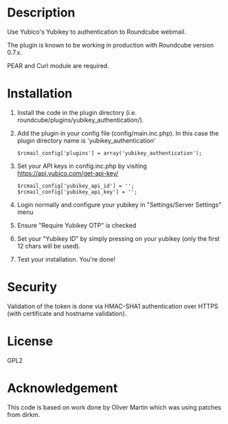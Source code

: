 # Description
Use Yubico's Yubikey to authentication to Roundcube webmail.

The plugin is known to be working in production with Roundcube version 0.7.x.

PEAR and Curl module are required.

# Installation
1. Install the code in the plugin directory (i.e. roundcube/plugins/yubikey_authentication/).
2. Add the plugin in your config file (config/main.inc.php). In this case the plugin directory name is 'yubikey_authentication'

    `$rcmail_config['plugins'] = array('yubikey_authentication');`
3. Set your API keys in config.inc.php by visiting https://api.yubico.com/get-api-key/

    `$rcmail_config['yubikey_api_id'] = '';  
    $rcmail_config['yubikey_api_key'] = '';`

4. Login normally and configure your yubikey in "Settings/Server Settings" menu
  1. Ensure "Require Yubikey OTP" is checked
  2. Set your "Yubikey ID" by simply pressing on your yubikey (only the first 12 chars will be used).

5. Test your installation. You're done!

# Security
Validation of the token is done via HMAC-SHA1 authentication over HTTPS (with certificate and hostname validation).

# License
GPL2

# Acknowledgement
This code is based on work done by Oliver Martin which was using patches from dirkm.
